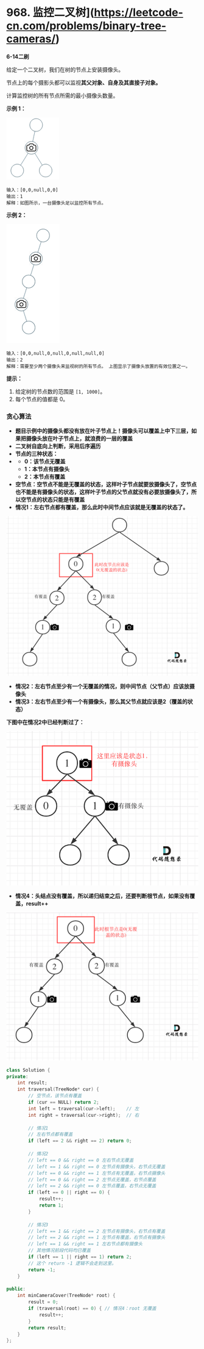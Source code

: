 # 968. 监控二叉树](https://leetcode-cn.com/problems/binary-tree-cameras/)

**6-14二刷**

给定一个二叉树，我们在树的节点上安装摄像头。

节点上的每个摄影头都可以监视**其父对象、自身及其直接子对象。**

计算监控树的所有节点所需的最小摄像头数量。

**示例 1：**

![img](../../Images/18.监控二叉树.assets/bst_cameras_01.png)

```
输入：[0,0,null,0,0]
输出：1
解释：如图所示，一台摄像头足以监控所有节点。
```

**示例 2：**

![img](../../Images/18.监控二叉树.assets/bst_cameras_02.png)

```
输入：[0,0,null,0,null,0,null,null,0]
输出：2
解释：需要至少两个摄像头来监视树的所有节点。 上图显示了摄像头放置的有效位置之一。
```

**提示：**

1. 给定树的节点数的范围是 `[1, 1000]`。
2. 每个节点的值都是 0。

### 贪心算法

- **题目示例中的摄像头都没有放在叶子节点上！摄像头可以覆盖上中下三层，如果把摄像头放在叶子节点上，就浪费的一层的覆盖**
- **二叉树自底向上判断，采用后序遍历**
- **节点的三种状态：**
- - **0：该节点无覆盖**
  - **1：本节点有摄像头**
  - **2：本节点有覆盖**
- **空节点：空节点不能是无覆盖的状态，这样叶子节点就要放摄像头了，空节点也不能是有摄像头的状态，这样叶子节点的父节点就没有必要放摄像头了，所以空节点的状态只能是有覆盖**
- **情况1：左右节点都有覆盖，那么此时中间节点应该就是无覆盖的状态了。**

**![968.监控二叉树2](../../Images/18.监控二叉树.assets/20201229203710729.png)**

- **情况2：左右节点至少有一个无覆盖的情况，则中间节点（父节点）应该放摄像头**
- **情况3：左右节点至少有一个有摄像头，那么其父节点就应该是2（覆盖的状态）**

**下图中在情况2中已经判断过了：**

**![968.监控二叉树1](../../Images/18.监控二叉树.assets/2020122920362355.png)**

- **情况4：头结点没有覆盖，所以递归结束之后，还要判断根节点，如果没有覆盖，result++**

![968.监控二叉树3](../../Images/18.监控二叉树.assets/20201229203742446.png)

```c++
class Solution {
private:
    int result;
    int traversal(TreeNode* cur) {
        // 空节点，该节点有覆盖
        if (cur == NULL) return 2;
        int left = traversal(cur->left);    // 左
        int right = traversal(cur->right);  // 右
        
        // 情况1
        // 左右节点都有覆盖
        if (left == 2 && right == 2) return 0;
        
        // 情况2
        // left == 0 && right == 0 左右节点无覆盖
        // left == 1 && right == 0 左节点有摄像头，右节点无覆盖
        // left == 0 && right == 1 左节点有无覆盖，右节点摄像头
        // left == 0 && right == 2 左节点无覆盖，右节点覆盖
        // left == 2 && right == 0 左节点覆盖，右节点无覆盖
        if (left == 0 || right == 0) {
            result++;
            return 1;
        }
        
        // 情况3
        // left == 1 && right == 2 左节点有摄像头，右节点有覆盖
        // left == 2 && right == 1 左节点有覆盖，右节点有摄像头
        // left == 1 && right == 1 左右节点都有摄像头
        // 其他情况前段代码均已覆盖
        if (left == 1 || right == 1) return 2;
        // 这个 return -1 逻辑不会走到这里。
        return -1;
    }

public:
    int minCameraCover(TreeNode* root) {
        result = 0;
        if (traversal(root) == 0) { // 情况4：root 无覆盖
            result++;
        }
        return result;
    }
};
```







